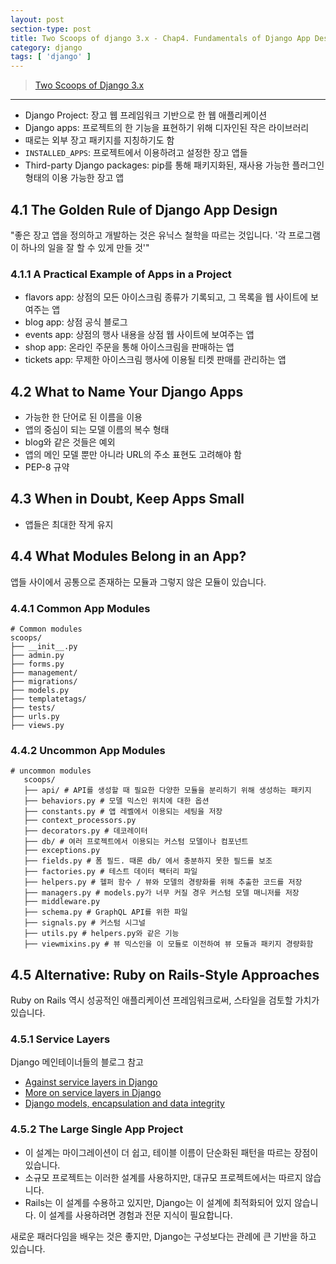 ```yaml
---
layout: post
section-type: post
title: Two Scoops of django 3.x - Chap4. Fundamentals of Django App Design
category: django
tags: [ 'django' ]
---
```


> [Two Scoops of Django 3.x](https://www.feldroy.com/books/two-scoops-of-django-3-x)

---

- Django Project: 장고 웹 프레임워크 기반으로 한 웹 애플리케이션
- Django apps: 프로젝트의 한 기능을 표현하기 위해 디자인된 작은 라이브러리
 - 때로는 외부 장고 패키지를 지칭하기도 함
- `INSTALLED_APPS`: 프로젝트에서 이용하려고 설정한 장고 앱들
- Third-party Django packages: pip를 통해 패키지화된, 재사용 가능한 플러그인 형태의 이용 가능한 장고 앱

## 4.1 The Golden Rule of Django App Design

"좋은 장고 앱을 정의하고 개발하는 것은 유닉스 철학을 따르는 것입니다. '각 프로그램이 하나의 일을 잘 할 수 있게 만들 것'"

### 4.1.1 A Practical Example of Apps in a Project

- flavors app: 상점의 모든 아이스크림 종류가 기록되고, 그 목록을 웹 사이트에 보여주는 앱
- blog app: 상점 공식 블로그
- events app: 상점의 행사 내용을 상점 웹 사이트에 보여주는 앱
- shop app: 온라인 주문을 통해 아이스크림을 판매하는 앱
- tickets app: 무제한 아이스크림 행사에 이용될 티켓 판매를 관리하는 앱

## 4.2 What to Name Your Django Apps

- 가능한 한 단어로 된 이름을 이용
- 앱의 중심이 되는 모델 이름의 복수 형태
 - blog와 같은 것들은 예외
- 앱의 메인 모델 뿐만 아니라 URL의 주소 표현도 고려해야 함
- PEP-8 규약

## 4.3 When in Doubt, Keep Apps Small

- 앱들은 최대한 작게 유지

## 4.4 What Modules Belong in an App?

앱들 사이에서 공통으로 존재하는 모듈과 그렇지 않은 모듈이 있습니다.

### 4.4.1 Common App Modules

```
# Common modules
scoops/
├── __init__.py
├── admin.py
├── forms.py
├── management/
├── migrations/
├── models.py
├── templatetags/
├── tests/
├── urls.py
├── views.py
```

### 4.4.2 Uncommon App Modules

```
# uncommon modules
   scoops/
   ├── api/ # API를 생성할 때 필요한 다양한 모듈을 분리하기 위해 생성하는 패키지
   ├── behaviors.py # 모델 믹스인 위치에 대한 옵션
   ├── constants.py # 앱 레벨에서 이용되는 세팅을 저장
   ├── context_processors.py
   ├── decorators.py # 데코레이터
   ├── db/ # 여러 프로젝트에서 이용되는 커스텀 모델이나 컴포넌트
   ├── exceptions.py
   ├── fields.py # 폼 필드. 때론 db/ 에서 충분하지 못한 필드를 보조
   ├── factories.py # 테스트 데이터 팩터리 파일
   ├── helpers.py # 헬퍼 함수 / 뷰와 모델의 경량화를 위해 추출한 코드를 저장
   ├── managers.py # models.py가 너무 커질 경우 커스텀 모델 매니저를 저장
   ├── middleware.py
   ├── schema.py # GraphQL API를 위한 파일
   ├── signals.py # 커스텀 시그널
   ├── utils.py # helpers.py와 같은 기능
   ├── viewmixins.py # 뷰 믹스인을 이 모듈로 이전하여 뷰 모듈과 패키지 경량화함
```

## 4.5 Alternative: Ruby on Rails-Style Approaches

Ruby on Rails 역시 성공적인 애플리케이션 프레임워크로써, 스타일을 검토할 가치가 있습니다.

### 4.5.1 Service Layers

Django 메인테이너들의 블로그 참고  

- [Against service layers in Django](https://www.b-list.org/weblog/2020/mar/16/no-service/)
- [More on service layers in Django](https://www.b-list.org/weblog/2020/mar/23/still-no-service/)
- [Django models, encapsulation and data integrity](https://www.dabapps.com/blog/django-models-and-encapsulation/)

### 4.5.2 The Large Single App Project

- 이 설계는 마이그레이션이 더 쉽고, 테이블 이름이 단순화된 패턴을 따르는 장점이 있습니다.
- 소규모 프로젝트는 이러한 설계를 사용하지만, 대규모 프로젝트에서는 따르지 않습니다.
- Rails는 이 설계를 수용하고 있지만, Django는 이 설계에 최적화되어 있지 않습니다. 이 설계를 사용하려면 경험과 전문 지식이 필요합니다.

새로운 패러다임을 배우는 것은 좋지만, Django는 구성보다는 관례에 큰 기반을 하고 있습니다.
